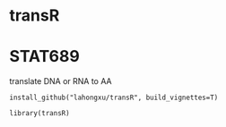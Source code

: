 # transR
# STAT689
translate DNA or RNA to AA

<code>install_github("lahongxu/transR", build_vignettes=T)</code>

<code>library(transR)</code>
